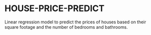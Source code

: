 # HOUSE-PRICE-PREDICT
Linear regression model to predict the prices of houses based on their square footage and the number of bedrooms and bathrooms.
